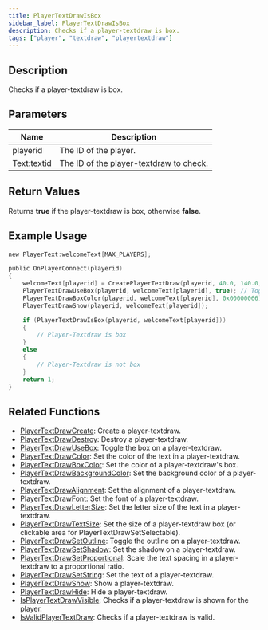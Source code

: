```yaml
---
title: PlayerTextDrawIsBox
sidebar_label: PlayerTextDrawIsBox
description: Checks if a player-textdraw is box.
tags: ["player", "textdraw", "playertextdraw"]
---
```


<VersionWarn version='omp v1.1.0.2612' />

## Description

Checks if a player-textdraw is box.

## Parameters

| Name        | Description                             |
| ----------- | --------------------------------------- |
| playerid    | The ID of the player.                   |
| Text:textid | The ID of the player-textdraw to check. |

## Return Values

Returns **true** if the player-textdraw is box, otherwise **false**.

## Example Usage

```c
new PlayerText:welcomeText[MAX_PLAYERS];

public OnPlayerConnect(playerid)
{
    welcomeText[playerid] = CreatePlayerTextDraw(playerid, 40.0, 140.0, "_~N~Welcome!~N~_");
    PlayerTextDrawUseBox(playerid, welcomeText[playerid], true); // Toggle box ON
    PlayerTextDrawBoxColor(playerid, welcomeText[playerid], 0x00000066); // Set the box color to a semi-transparent black
    PlayerTextDrawShow(playerid, welcomeText[playerid]);

    if (PlayerTextDrawIsBox(playerid, welcomeText[playerid]))
    {
        // Player-Textdraw is box
    }
    else
    {
        // Player-Textdraw is not box
    }
    return 1;
}
```

## Related Functions

- [PlayerTextDrawCreate](PlayerTextDrawCreate): Create a player-textdraw.
- [PlayerTextDrawDestroy](PlayerTextDrawDestroy): Destroy a player-textdraw.
- [PlayerTextDrawUseBox](PlayerTextDrawUseBox): Toggle the box on a player-textdraw.
- [PlayerTextDrawColor](PlayerTextDrawColor): Set the color of the text in a player-textdraw.
- [PlayerTextDrawBoxColor](PlayerTextDrawBoxColor): Set the color of a player-textdraw's box.
- [PlayerTextDrawBackgroundColor](PlayerTextDrawBackgroundColor): Set the background color of a player-textdraw.
- [PlayerTextDrawAlignment](PlayerTextDrawAlignment): Set the alignment of a player-textdraw.
- [PlayerTextDrawFont](PlayerTextDrawFont): Set the font of a player-textdraw.
- [PlayerTextDrawLetterSize](PlayerTextDrawLetterSize): Set the letter size of the text in a player-textdraw.
- [PlayerTextDrawTextSize](PlayerTextDrawTextSize): Set the size of a player-textdraw box (or clickable area for PlayerTextDrawSetSelectable).
- [PlayerTextDrawSetOutline](PlayerTextDrawSetOutline): Toggle the outline on a player-textdraw.
- [PlayerTextDrawSetShadow](PlayerTextDrawSetShadow): Set the shadow on a player-textdraw.
- [PlayerTextDrawSetProportional](PlayerTextDrawSetProportional): Scale the text spacing in a player-textdraw to a proportional ratio.
- [PlayerTextDrawSetString](PlayerTextDrawSetString): Set the text of a player-textdraw.
- [PlayerTextDrawShow](PlayerTextDrawShow): Show a player-textdraw.
- [PlayerTextDrawHide](PlayerTextDrawHide): Hide a player-textdraw.
- [IsPlayerTextDrawVisible](IsPlayerTextDrawVisible): Checks if a player-textdraw is shown for the player.
- [IsValidPlayerTextDraw](IsValidPlayerTextDraw): Checks if a player-textdraw is valid.
